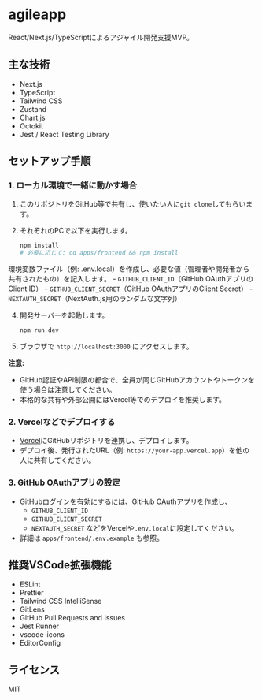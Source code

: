 # agileapp


React/Next.js/TypeScriptによるアジャイル開発支援MVP。

## 主な技術

- Next.js
- TypeScript
- Tailwind CSS
- Zustand
- Chart.js
- Octokit
- Jest / React Testing Library

## セットアップ手順

### 1. ローカル環境で一緒に動かす場合

1. このリポジトリをGitHub等で共有し、使いたい人に`git clone`してもらいます。
2. それぞれのPCで以下を実行します。

	```bash
	npm install
	# 必要に応じて: cd apps/frontend && npm install
	```

環境変数ファイル（例: .env.local）を作成し、必要な値（管理者や開発者から共有されたもの）を記入します。
	- `GITHUB_CLIENT_ID`（GitHub OAuthアプリのClient ID）
	- `GITHUB_CLIENT_SECRET`（GitHub OAuthアプリのClient Secret）
	- `NEXTAUTH_SECRET`（NextAuth.js用のランダムな文字列）

4. 開発サーバーを起動します。

	```bash
	npm run dev
	```

5. ブラウザで `http://localhost:3000` にアクセスします。


**注意:**
- GitHub認証やAPI制限の都合で、全員が同じGitHubアカウントやトークンを使う場合は注意してください。
- 本格的な共有や外部公開にはVercel等でのデプロイを推奨します。

### 2. Vercelなどでデプロイする

- [Vercel](https://vercel.com/)にGitHubリポジトリを連携し、デプロイします。
- デプロイ後、発行されたURL（例: `https://your-app.vercel.app`）を他の人に共有してください。

### 3. GitHub OAuthアプリの設定

- GitHubログインを有効にするには、GitHub OAuthアプリを作成し、
  - `GITHUB_CLIENT_ID`
  - `GITHUB_CLIENT_SECRET`
  - `NEXTAUTH_SECRET`
 などをVercelや`.env.local`に設定してください。
- 詳細は `apps/frontend/.env.example` も参照。

## 推奨VSCode拡張機能

- ESLint
- Prettier
- Tailwind CSS IntelliSense
- GitLens
- GitHub Pull Requests and Issues
- Jest Runner
- vscode-icons
- EditorConfig

## ライセンス

MIT
